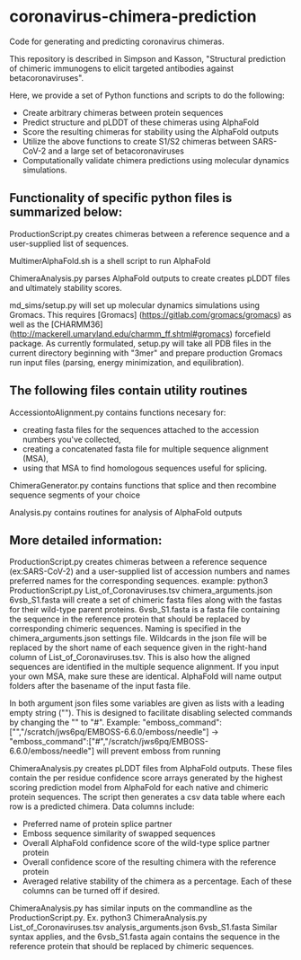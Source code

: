 # coronavirus-chimera-prediction
Code for generating and predicting coronavirus chimeras.

This repository is described in Simpson and Kasson, "Structural prediction of chimeric immunogens to elicit targeted antibodies against betacoronaviruses".

Here, we provide a set of Python functions and scripts to do the following:
-  Create arbitrary chimeras between protein sequences
-  Predict structure and pLDDT of these chimeras using AlphaFold
-  Score the resulting chimeras for stability using the AlphaFold outputs
-  Utilize the above functions to create S1/S2 chimeras between SARS-CoV-2 and a large set of betacoronaviruses
-  Computationally validate chimera predictions using molecular dynamics simulations.

## Functionality of specific python files is summarized below:

ProductionScript.py creates chimeras between a reference sequence and a user-supplied list of sequences.

MultimerAlphaFold.sh is a shell script to run AlphaFold

ChimeraAnalysis.py parses AlphaFold outputs to create creates pLDDT files and ultimately stability scores.

md_sims/setup.py will set up molecular dynamics simulations using Gromacs.  This requires [Gromacs] (https://gitlab.com/gromacs/gromacs) as well as the [CHARMM36] (http://mackerell.umaryland.edu/charmm_ff.shtml#gromacs) forcefield package.
As currently formulated, setup.py will take all PDB files in the current directory beginning with "3mer" and prepare production Gromacs run input files (parsing, energy minimization, and equilibration).

## The following files contain utility routines

AccessiontoAlignment.py contains functions necesary for:
- creating fasta files for the sequences attached to the accession numbers you've collected,
- creating a concatenated fasta file for multiple sequence alignment (MSA),
- using that MSA to find homologous sequences useful for splicing.

ChimeraGenerator.py contains functions that splice and then recombine sequence segments of your choice 

Analysis.py contains routines for analysis of AlphaFold outputs

## More detailed information:
ProductionScript.py creates chimeras between a reference sequence (ex:SARS-CoV-2) and a user-supplied list of accession numbers and names preferred names for the corresponding sequences.
example: python3 ProductionScript.py List_of_Coronaviruses.tsv chimera_arguments.json 6vsb_S1.fasta
will create a set of chimeric fasta files along with the fastas for their wild-type parent proteins.  6vsb_S1.fasta is a fasta file containing the sequence in the reference protein that should be replaced by corresponding chimeric sequences.
Naming is specified in the chimera_arguments.json settings file.  Wildcards in the json file will be replaced by the short name of each sequence
given in the right-hand column of List_of_Coronaviruses.tsv.  This is also how the aligned sequences are identified in the multiple sequence alignment. If you input your own MSA, make sure these are identical. AlphaFold will name output folders after the basename of the input fasta file.

In both argument json files some variables are given as lists with a leading empty string ("").
This is designed to facilitate disabling selected commands by changing the "" to "#".
Example:
"emboss_command":["","/scratch/jws6pq/EMBOSS-6.6.0/emboss/needle"] -> "emboss_command":["#","/scratch/jws6pq/EMBOSS-6.6.0/emboss/needle"]
will prevent emboss from running

ChimeraAnalysis.py creates pLDDT files from AlphaFold outputs.  These files contain the per residue confidence score arrays generated by the highest scoring prediction model from AlphaFold for each native and chimeric protein sequences.
The script then generates a csv data table where each row is a predicted chimera.
Data columns include:
- Preferred name of protein splice partner
- Emboss sequence similarity of swapped sequences
- Overall AlphaFold confidence score of the wild-type splice partner protein
- Overall confidence score of the resulting chimera with the reference protein
- Averaged relative stability of the chimera as a percentage.
Each of these columns can be turned off if desired.

ChimeraAnalysis.py has similar inputs on the commandline as the ProductionScript.py.
Ex. python3 ChimeraAnalysis.py List_of_Coronaviruses.tsv analysis_arguments.json 6vsb_S1.fasta
Similar syntax applies, and the 6vsb_S1.fasta again contains the sequence in the reference protein that should be replaced by chimeric sequences.
